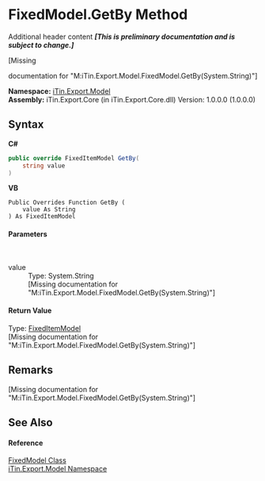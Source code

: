 # FixedModel.GetBy Method 
Additional header content _**\[This is preliminary documentation and is subject to change.\]**_

\[Missing <summary> documentation for "M:iTin.Export.Model.FixedModel.GetBy(System.String)"\]

**Namespace:**&nbsp;<a href="ef57ffcc-e95e-b212-5a46-9aa6f5a3511f">iTin.Export.Model</a><br />**Assembly:**&nbsp;iTin.Export.Core (in iTin.Export.Core.dll) Version: 1.0.0.0 (1.0.0.0)

## Syntax

**C#**<br />
``` C#
public override FixedItemModel GetBy(
	string value
)
```

**VB**<br />
``` VB
Public Overrides Function GetBy ( 
	value As String
) As FixedItemModel
```


#### Parameters
&nbsp;<dl><dt>value</dt><dd>Type: System.String<br />\[Missing <param name="value"/> documentation for "M:iTin.Export.Model.FixedModel.GetBy(System.String)"\]</dd></dl>

#### Return Value
Type: <a href="bb73ebda-8ef9-06b7-7a9e-53204c5cac11">FixedItemModel</a><br />\[Missing <returns> documentation for "M:iTin.Export.Model.FixedModel.GetBy(System.String)"\]

## Remarks
\[Missing <remarks> documentation for "M:iTin.Export.Model.FixedModel.GetBy(System.String)"\]

## See Also


#### Reference
<a href="95d61acd-6f5f-0ee8-bc86-0540ddee801a">FixedModel Class</a><br /><a href="ef57ffcc-e95e-b212-5a46-9aa6f5a3511f">iTin.Export.Model Namespace</a><br />